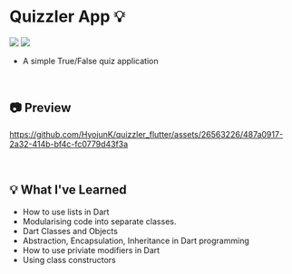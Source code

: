 # Quizzler App 💡
<img src="https://img.shields.io/badge/Dart-0175C2?style=for-the-badge&logo=Dart&logoColor=white"> <img src="https://img.shields.io/badge/Flutter-02569B?style=for-the-badge&logo=Flutter&logoColor=white">
* A simple True/False quiz application

<br/>

## 📷 Preview
https://github.com/HyojunK/quizzler_flutter/assets/26563226/487a0917-2a32-414b-bf4c-fc0779d43f3a

<br/>

## 💡 What I've Learned
* How to use lists in Dart
* Modularising code into separate classes.
* Dart Classes and Objects
* Abstraction, Encapsulation, Inheritance in Dart programming
* How to use priviate modifiers in Dart
* Using class constructors
